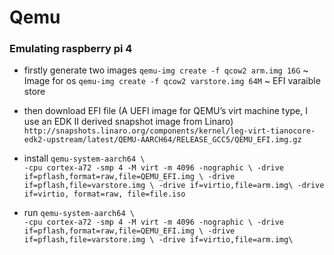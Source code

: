 # Qemu

### Emulating raspberry pi 4

- firstly generate two images
`qemu-img create -f qcow2 arm.img 16G` ~ Image for os
`qemu-img create -f qcow2 varstore.img 64M` ~ EFI varaible store
- then download EFI file (A UEFI image for QEMU’s virt machine type, I use an EDK II derived snapshot image from Linaro)
`http://snapshots.linaro.org/components/kernel/leg-virt-tianocore-edk2-upstream/latest/QEMU-AARCH64/RELEASE_GCC5/QEMU_EFI.img.gz`

- install
`qemu-system-aarch64 \                                                    
    -cpu cortex-a72 -smp 4 -M virt -m 4096 -nographic \
    -drive if=pflash,format=raw,file=QEMU_EFI.img \
    -drive if=pflash,file=varstore.img \
    -drive if=virtio,file=arm.img\
    -drive if=virtio, format=raw, file=file.iso`
- run
`qemu-system-aarch64 \                                                    
    -cpu cortex-a72 -smp 4 -M virt -m 4096 -nographic \
    -drive if=pflash,format=raw,file=QEMU_EFI.img \
    -drive if=pflash,file=varstore.img \
    -drive if=virtio,file=arm.img\`
